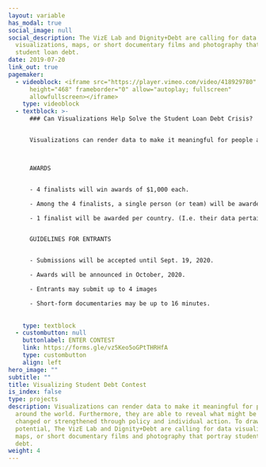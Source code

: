 ```yaml
---
layout: variable
has_modal: true
social_image: null
social_description: The VizE Lab and Dignity+Debt are calling for data
  visualizations, maps, or short documentary films and photography that portray
  student loan debt.
date: 2019-07-20
link_out: true
pagemaker:
  - videoblock: <iframe src="https://player.vimeo.com/video/418929780" width="640"
      height="468" frameborder="0" allow="autoplay; fullscreen"
      allowfullscreen></iframe>
    type: videoblock
  - textblock: >-
      ### Can Visualizations Help Solve the Student Loan Debt Crisis?


      Visualizations can render data to make it meaningful for people around the world. Furthermore, they are able to reveal what might be either changed or strengthened through policy and individual action. To draw on this potential, The VizE Lab and Dignity+Debt are calling for data visualizations, maps, or short documentary films and photography that portray student loan debt. Works may depict the complex structural conditions of student debt or more personal experiences among debtors and their families. We are keen to see innovative entries that combine these ways of seeing.



      AWARDS


      - 4 finalists will win awards of $1,000 each.

      - Among the 4 finalists, a single person (or team) will be awarded an additional $1,000 by lottery.

      - 1 finalist will be awarded per country. (I.e. their data pertains to a single country or a unique set of countries, not the nationality of the Entrant or team.)


      GUIDELINES FOR ENTRANTS


      - Submissions will be accepted until Sept. 19, 2020.

      - Awards will be announced in October, 2020.

      - Entrants may submit up to 4 images

      - Short-form documentaries may be up to 16 minutes.
      
       
    type: textblock
  - custombutton: null
    buttonlabel: ENTER CONTEST
    link: https://forms.gle/vz5Keo5oGPtTHRHfA
    type: custombutton
    align: left
hero_image: ""
subtitle: ""
title: Visualizing Student Debt Contest
is_index: false
type: projects
description: Visualizations can render data to make it meaningful for people
  around the world. Furthermore, they are able to reveal what might be either
  changed or strengthened through policy and individual action. To draw on this
  potential, The VizE Lab and Dignity+Debt are calling for data visualizations,
  maps, or short documentary films and photography that portray student loan
  debt.
weight: 4
---
```

